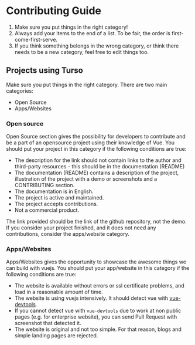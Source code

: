# Contributing Guide

1. Make sure you put things in the right category!
2. Always add your items to the end of a list. To be fair, the order is first-come-first-serve.
3. If you think something belongs in the wrong category, or think there needs to be a new category, feel free to edit things too.

## Projects using Turso

Make sure you put things in the right category. There are two main categories:

- Open Source
- Apps/Websites

### Open source

Open Source section gives the possibility for developers to contribute and be a part of an opensource project using their knowledge of Vue.
You should put your project in this category if the following conditions are true:

- The description for the link should not contain links to the author and third-party resources - this should be in the documentation (README)
- The documentation (README) contains a description of the project, illustration of the project with a demo or screenshots and a CONTRIBUTING section.
- The documentation is in English.
- The project is active and maintained.
- The project accepts contributions.
- Not a commercial product.

The link provided should be the link of the github repository, not the demo.
If you consider your project finished, and it does not need any contributions, consider the apps/website category.

### Apps/Websites

Apps/Websites gives the opportunity to showcase the awesome things we can build with vuejs.
You should put your app/website in this category if the following conditions are true:

- The website is available without errors or ssl certificate problems, and load in a reasonable amount of time.
- The website is using vuejs intensively. It should detect vue with [vue-devtools](https://github.com/vuejs/vue-devtools).
- If you cannot detect vue with `vue-devtools` due to work at non public pages (e.g. for enterprise website), you can send Pull Request with screenshot that detected it.
- The website is original and not too simple. For that reason, blogs and simple landing pages are rejected.
